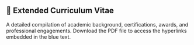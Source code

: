 ## 📄 Extended Curriculum Vitae

A detailed compilation of academic background, certifications, awards, and professional engagements. 
Download the PDF file to access the hyperlinks embedded in the blue text.
